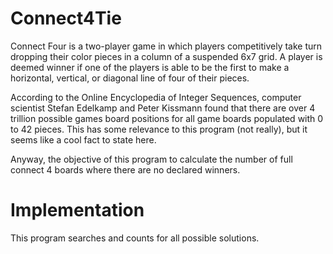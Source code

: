 # Connect4Tie

Connect Four is a two-player game in which players competitively take turn dropping their 
color pieces in a column of a suspended 6x7 grid. A player is deemed winner if one of the players
is able to be the first to make a horizontal, vertical, or diagonal line of four of their pieces.

According to the Online Encyclopedia of Integer Sequences, computer scientist Stefan Edelkamp and
Peter Kissmann found that there are over 4 trillion possible games board positions for all game
boards populated with 0 to 42 pieces. This has some relevance to this program (not really), but
it seems like a cool fact to state here.

Anyway, the objective of this program to calculate the number of full connect 4 boards where there are no
declared winners.

# Implementation

This program searches and counts for all possible solutions. 

